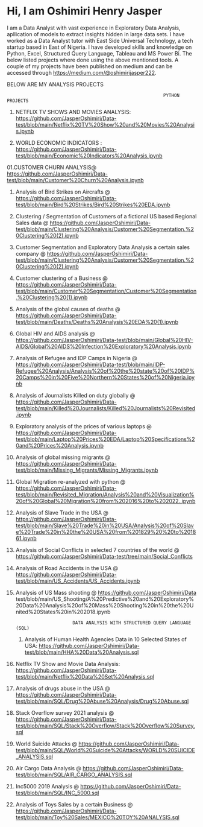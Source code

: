# Hi, I am Oshimiri Henry Jasper

I am a Data Analyst with vast experience in Exploratory Data Analysis, apllication of models to extract insights hidden in large data sets. I have worked as a Data Analyst tutor with East Side Universal Technology, a tech startup based in East of Nigeria. I have developed skills and knowledge on Python, Excel, Structured Query Language, Tableau and MS Power Bi. The below listed projects where done using the above mentioned tools. A couple of my projects have been published on medium and can be accessed through https://medium.com/@oshimirijasper222.

  BELOW ARE MY ANALYSIS PROJECTS

  
                                                              
                                                              
                                                              PYTHON PROJECTS
                                                              
01. NETFLIX TV SHOWS AND MOVIES ANALYSIS: https://github.com/JasperOshimiri/Data-test/blob/main/Netflix%20TV%20Show%20and%20Movies%20Analysis.ipynb
                                                              

01. WORLD ECONOMIC INDICATORS : https://github.com/JasperOshimiri/Data-test/blob/main/Economic%20Indicators%20Analysis.ipynb

                                                              
01.CUSTOMER CHURN ANALYSIS@ https://github.com/JasperOshimiri/Data-test/blob/main/Customer%20Churn%20Analysis.ipynb
                                                              
1. Analysis of Bird Strikes on Aircrafts @ https://github.com/JasperOshimiri/Data-test/blob/main/Bird%20Strikes/Bird%20Strikes%20EDA.ipynb



3. Clustering / Segmentation of Customers of a fictional US based Regional Sales data @ https://github.com/JasperOshimiri/Data-test/blob/main/Clustering%20Analysis/Customer%20Segmentation.%20Clustering%20(2).ipynb



4. Customer Segmentation and Exploratory Data Analysis a certain sales company @ https://github.com/JasperOshimiri/Data-test/blob/main/Clustering%20Analysis/Customer%20Segmentation.%20Clustering%20(2).ipynb



5. Customer clustering of a Business @ https://github.com/JasperOshimiri/Data-test/blob/main/Customer%20Segmentation/Customer%20Segmentation.%20Clustering%20(1).ipynb



6. Analysis of the global causes of deaths @ https://github.com/JasperOshimiri/Data-test/blob/main/Deaths/Deaths%20Analysis%20EDA%20(1).ipynb



7. Global HIV and AIDS analysis @ https://github.com/JasperOshimiri/Data-test/blob/main/Global%20HIV-AIDS/Global%20AIDS%20Infection%20Exploratory%20Analysis.ipynb



8. Analysis of Refugee and IDP Camps in Nigeria @ https://github.com/JasperOshimiri/Data-test/blob/main/IDP-Refugee%20Analysis/Analysis%20of%20the%20state%20of%20IDP%20Camps%20in%20Five%20Northern%20States%20of%20Nigeria.ipynb



9. Analysis of Journalists Killed on duty globally @ https://github.com/JasperOshimiri/Data-test/blob/main/Killed%20Journalists/Killed%20Journalists%20Revisited.ipynb



10. Exploratory analysis of the prices of various laptops @ https://github.com/JasperOshimiri/Data-test/blob/main/Laptop%20Prices%20EDA/Laptop%20Specifications%20and%20Prices%20Analysis.ipynb



11. Analysis of global missing migrants @ https://github.com/JasperOshimiri/Data-test/blob/main/Missing_Migrants/Missing_Migrants.ipynb



12. Global Migration re-analyzed with python @ https://github.com/JasperOshimiri/Data-test/blob/main/Revisited_Migration/Analysis%20and%20Visualization%20of%20Global%20Migration%20from%202016%20to%202022..ipynb



13. Analysis of Slave Trade in the USA @ https://github.com/JasperOshimiri/Data-test/blob/main/Slave%20Trade%20in%20USA/Analysis%20of%20Slave%20Trade%20in%20the%20USA%20from%201829%20%20to%201861.ipynb



14. Analysis of Social Conflicts in selected 7 countries of the world @ https://github.com/JasperOshimiri/Data-test/tree/main/Social_Conflicts



15. Analysis of Road Accidents in the USA @ https://github.com/JasperOshimiri/Data-test/blob/main/US_Accidents/US_Accidents.ipynb



16. Analysis of US Mass shooting @ https://github.com/JasperOshimiri/Data test/blob/main/US_Shooting/A%20Predictive%20and%20Exploratory%20Data%20Analysis%20of%20Mass%20Shooting%20in%20the%20United%20States%20in%202018.ipynb
  

                             DATA ANALYSIS WITH STRUCTURED QUERY LANGUAGE (SQL)
    01. Analysis of Human Health Agencies Data in 10 Selected States of USA: https://github.com/JasperOshimiri/Data-test/blob/main/HHA%20Data%20Analysis.sql

  01. Netflix TV Show and Movie Data Analysis: https://github.com/JasperOshimiri/Data-test/blob/main/Netflix%20Data%20Set%20Analysis.sql
    
  1. Analysis of drugs abuse in the USA @ https://github.com/JasperOshimiri/Data-test/blob/main/SQL/Drug%20Abuse%20Analysis/Drug%20Abuse.sql


  
  2. Stack Overflow survey 2021 analysis @ https://github.com/JasperOshimiri/Data-test/blob/main/SQL/Stack%20Overflow/Stack%20Overflow%20Survey.sql


  
  3. World Suicide Attacks @ https://github.com/JasperOshimiri/Data-test/blob/main/SQL/World%20Suicide%20Attacks/WORLD%20SUICIDE_ANALYSIS.sql


  
  4. Air Cargo Data Analysis @ https://github.com/JasperOshimiri/Data-test/blob/main/SQL/AIR_CARGO_ANALYSIS.sql


  
  5. Inc5000 2019 Analysis @ https://github.com/JasperOshimiri/Data-test/blob/main/SQL/INC_5000.sql



  6. Analysis of Toys Sales by a certain Business @  https://github.com/JasperOshimiri/Data-test/blob/main/Toy%20Sales/MEXICO%20TOY%20ANALYSIS.sql
 
          

